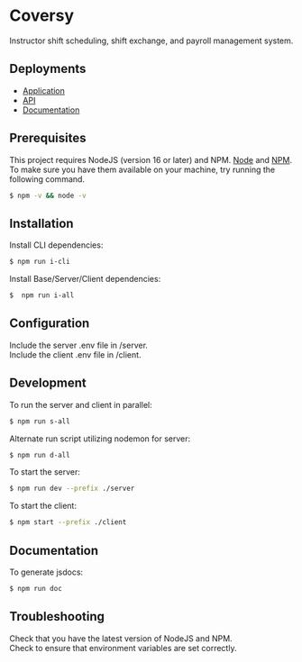 # Coversy

Instructor shift scheduling, shift exchange, and payroll management system.

## Deployments

- [Application](https://coversy.vercel.app/)
- [API](https://coversy.herokuapp.com/)
- [Documentation](https://coversy-docs.vercel.app/)

## Prerequisites

This project requires NodeJS (version 16 or later) and NPM.
[Node](http://nodejs.org/) and [NPM](https://npmjs.org/).
To make sure you have them available on your machine,
try running the following command.

```sh
$ npm -v && node -v
```

## Installation

Install CLI dependencies:

```sh
$ npm run i-cli
```

Install Base/Server/Client dependencies:

```sh
$  npm run i-all
```

## Configuration

Include the server .env file in /server. <br>
Include the client .env file in /client.

## Development

To run the server and client in parallel:

```sh
$ npm run s-all
```

Alternate run script utilizing nodemon for server:

```sh
$ npm run d-all
```

To start the server:

```sh
$ npm run dev --prefix ./server
```

To start the client:

```sh
$ npm start --prefix ./client
```

## Documentation

To generate jsdocs:

```sh
$ npm run doc
```

## Troubleshooting

Check that you have the latest version of NodeJS and NPM. <br>
Check to ensure that environment variables are set correctly.
